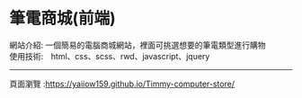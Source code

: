 # 筆電商城(前端)

網站介紹: 一個簡易的電腦商城網站，裡面可挑選想要的筆電類型進行購物<br>
使用技術:　html、css、scss、rwd、javascript、jquery

---------------------------------------------------------------------
頁面瀏覽 :https://yaiiow159.github.io/Timmy-computer-store/
